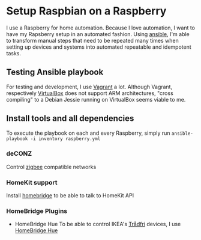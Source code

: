 # Setup Raspbian on a Raspberry
I use a Raspberry for home automation. Because I love automation, I want to have my Rapsberry setup in an automated fashion. Using [ansible](http://ansible.com), I'm able to transform manual steps that need to be repeated many times when setting up devices and systems into automated repeatable and idempotent tasks.

## Testing Ansible playbook
For testing and development, I use [Vagrant](http://vagrantup.com) a lot. Although Vagrant, respectively [VirtualBox](https://www.virtualbox.org) does not support ARM architectures, "cross compiling" to a Debian Jessie running on VirtualBox seems viable to me.

## Install tools and all dependencies
To execute the playbook on each and every Raspberry, simply run
`ansible-playbook -i inventory raspberry.yml`

### deCONZ
Control [zigbee](https://www.dresden-elektronik.de/funktechnik/products/software/pc/deconz/) compatible networks

### HomeKit support
Install [homebridge](https://github.com/nfarina/homebridge) to be able to talk to HomeKit API

### HomeBridge Plugins
* HomeBridge Hue
To be able to control IKEA's [Trådfri](https://www.ikea.com/gb/en/products/lighting/smart-lighting/) devices, I use [HomeBridge Hue](https://www.npmjs.com/package/homebridge-hue)
